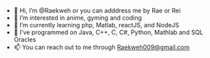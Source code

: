 - 👋 Hi, I’m @Raekweh or you can adddress me by Rae or Rei
- 👀 I’m interested in anime, gyming and coding
- 🌱 I’m currently learning php, Matlab, reactJS, and NodeJS
- 🐷 I've programmed on Java, C++, C, C#, Python, Mathlab and SQL Oracles 
- 📫 You can reach out to me through Raekweh009@gmail.com

<!---
Raekweh/Raekweh is a ✨ special ✨ repository because its `README.md` (this file) appears on your GitHub profile.
You can click the Preview link to take a look at your changes.
--->
